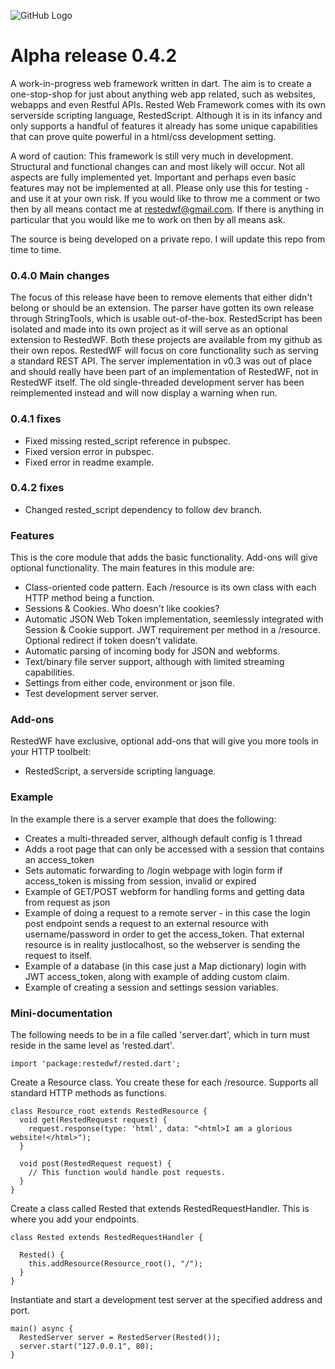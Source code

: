 ![GitHub Logo](images/logo_small.png)

# Alpha release 0.4.2

A work-in-progress web framework written in dart. The aim is to create a one-stop-shop for just about anything web app related, such as websites, webapps and even Restful APIs. Rested Web Framework comes with its own serverside scripting language, RestedScript. Although it is in its infancy and only supports a handful of features it already has some unique capabilities that can prove quite powerful in a html/css development setting.

A word of caution: This framework is still very much in development. Structural and functional changes can and most likely will occur. Not all aspects are fully implemented yet. Important and perhaps even basic features may not be implemented at all. Please only use this for testing - and use it at your own risk. If you would like to throw me a comment or two then by all means contact me at restedwf@gmail.com. If there is anything in particular that you would like me to work on then by all means ask.

The source is being developed on a private repo. I will update this repo from time to time.

### 0.4.0 Main changes

The focus of this release have been to remove elements that either didn't belong or should be an extension. The parser have gotten its own release through StringTools, which is usable out-of-the-box. RestedScript has been isolated and made into its own project as it will serve as an optional extension to RestedWF. Both these projects are available from my github as their own repos. RestedWF will focus on core functionality such as serving a standard REST API. The server implementation in v0.3 was out of place and should really have been part of an implementation of RestedWF, not in RestedWF itself. The old single-threaded development server has been reimplemented instead and will now display a warning when run.

### 0.4.1 fixes
- Fixed missing rested_script reference in pubspec.
- Fixed version error in pubspec.
- Fixed error in readme example.

### 0.4.2 fixes
- Changed rested_script dependency to follow dev branch.

### Features

This is the core module that adds the basic functionality. Add-ons will give optional functionality. The main features in this module are:
- Class-oriented code pattern. Each /resource is its own class with each HTTP method being a function.
- Sessions & Cookies. Who doesn't like cookies?
- Automatic JSON Web Token implementation, seemlessly integrated with Session & Cookie support. JWT requirement per method in a /resource. Optional redirect if token doesn't validate.
- Automatic parsing of incoming body for JSON and webforms.
- Text/binary file server support, although with limited streaming capabilities.
- Settings from either code, environment or json file.
- Test development server server.

### Add-ons

RestedWF have exclusive, optional add-ons that will give you more tools in your HTTP toolbelt:
- RestedScript, a serverside scripting language.

### Example

In the example there is a server example that does the following:
- Creates a multi-threaded server, although default config is 1 thread
- Adds a root page that can only be accessed with a session that contains an access_token
- Sets automatic forwarding to /login webpage with login form if access_token is missing from session, invalid or expired
- Example of GET/POST webform for handling forms and getting data from request as json
- Example of doing a request to a remote server - in this case the login post endpoint sends a request to an external resource with username/password in order to get the access_token. That external resource is in reality justlocalhost, so the webserver is sending the request to itself.
- Example of a database (in this case just a Map dictionary) login with JWT access_token, along with example of adding custom claim.
- Example of creating a session and settings session variables.

### Mini-documentation

The following needs to be in a file called 'server.dart', which in turn must reside in the same level as 'rested.dart'.

```
import 'package:restedwf/rested.dart';
```

Create a Resource class. You create these for each /resource. Supports all standard HTTP methods as functions.

```
class Resource_root extends RestedResource {
  void get(RestedRequest request) {
    request.response(type: 'html', data: "<html>I am a glorious website!</html>");
  }

  void post(RestedRequest request) {
    // This function would handle post requests.
  }
}

```


Create a class called Rested that extends RestedRequestHandler. This is where you add your endpoints.

```
class Rested extends RestedRequestHandler {
  
  Rested() {
    this.addResource(Resource_root(), "/");
  }
}
```

Instantiate and start a development test server at the specified address and port.

```
main() async {
  RestedServer server = RestedServer(Rested());
  server.start("127.0.0.1", 80);
}
```
